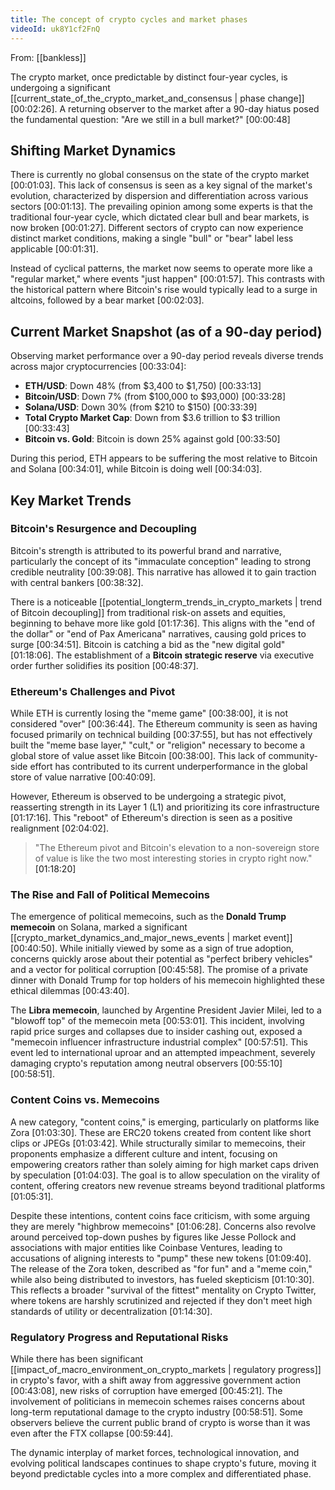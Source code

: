 ```yaml
---
title: The concept of crypto cycles and market phases
videoId: uk8Y1cf2FnQ
---
```


From: [[bankless]] <br/> 

The crypto market, once predictable by distinct four-year cycles, is undergoing a significant [[current_state_of_the_crypto_market_and_consensus | phase change]] <a class="yt-timestamp" data-t="00:02:26">[00:02:26]</a>. A returning observer to the market after a 90-day hiatus posed the fundamental question: "Are we still in a bull market?" <a class="yt-timestamp" data-t="00:00:48">[00:00:48]</a>

## Shifting Market Dynamics

There is currently no global consensus on the state of the crypto market <a class="yt-timestamp" data-t="00:01:03">[00:01:03]</a>. This lack of consensus is seen as a key signal of the market's evolution, characterized by dispersion and differentiation across various sectors <a class="yt-timestamp" data-t="00:01:13">[00:01:13]</a>. The prevailing opinion among some experts is that the traditional four-year cycle, which dictated clear bull and bear markets, is now broken <a class="yt-timestamp" data-t="00:01:27">[00:01:27]</a>. Different sectors of crypto can now experience distinct market conditions, making a single "bull" or "bear" label less applicable <a class="yt-timestamp" data-t="00:01:31">[00:01:31]</a>.

Instead of cyclical patterns, the market now seems to operate more like a "regular market," where events "just happen" <a class="yt-timestamp" data-t="00:01:57">[00:01:57]</a>. This contrasts with the historical pattern where Bitcoin's rise would typically lead to a surge in altcoins, followed by a bear market <a class="yt-timestamp" data-t="00:02:03">[00:02:03]</a>.

## Current Market Snapshot (as of a 90-day period)

Observing market performance over a 90-day period reveals diverse trends across major cryptocurrencies <a class="yt-timestamp" data-t="00:33:04">[00:33:04]</a>:
*   **ETH/USD**: Down 48% (from $3,400 to $1,750) <a class="yt-timestamp" data-t="00:33:13">[00:33:13]</a>
*   **Bitcoin/USD**: Down 7% (from $100,000 to $93,000) <a class="yt-timestamp" data-t="00:33:28">[00:33:28]</a>
*   **Solana/USD**: Down 30% (from $210 to $150) <a class="yt-timestamp" data-t="00:33:39">[00:33:39]</a>
*   **Total Crypto Market Cap**: Down from $3.6 trillion to $3 trillion <a class="yt-timestamp" data-t="00:33:43">[00:33:43]</a>
*   **Bitcoin vs. Gold**: Bitcoin is down 25% against gold <a class="yt-timestamp" data-t="00:33:50">[00:33:50]</a>

During this period, ETH appears to be suffering the most relative to Bitcoin and Solana <a class="yt-timestamp" data-t="00:34:01">[00:34:01]</a>, while Bitcoin is doing well <a class="yt-timestamp" data-t="00:34:03">[00:34:03]</a>.

## Key Market Trends

### Bitcoin's Resurgence and Decoupling
Bitcoin's strength is attributed to its powerful brand and narrative, particularly the concept of its "immaculate conception" leading to strong credible neutrality <a class="yt-timestamp" data-t="00:39:08">[00:39:08]</a>. This narrative has allowed it to gain traction with central bankers <a class="yt-timestamp" data-t="00:38:32">[00:38:32]</a>.

There is a noticeable [[potential_longterm_trends_in_crypto_markets | trend of Bitcoin decoupling]] from traditional risk-on assets and equities, beginning to behave more like gold <a class="yt-timestamp" data-t="01:17:36">[01:17:36]</a>. This aligns with the "end of the dollar" or "end of Pax Americana" narratives, causing gold prices to surge <a class="yt-timestamp" data-t="00:34:51">[00:34:51]</a>. Bitcoin is catching a bid as the "new digital gold" <a class="yt-timestamp" data-t="01:18:06">[01:18:06]</a>. The establishment of a **Bitcoin strategic reserve** via executive order further solidifies its position <a class="yt-timestamp" data-t="00:48:37">[00:48:37]</a>.

### Ethereum's Challenges and Pivot
While ETH is currently losing the "meme game" <a class="yt-timestamp" data-t="00:38:00">[00:38:00]</a>, it is not considered "over" <a class="yt-timestamp" data-t="00:36:44">[00:36:44]</a>. The Ethereum community is seen as having focused primarily on technical building <a class="yt-timestamp" data-t="00:37:55">[00:37:55]</a>, but has not effectively built the "meme base layer," "cult," or "religion" necessary to become a global store of value asset like Bitcoin <a class="yt-timestamp" data-t="00:38:00">[00:38:00]</a>. This lack of community-side effort has contributed to its current underperformance in the global store of value narrative <a class="yt-timestamp" data-t="00:40:09">[00:40:09]</a>.

However, Ethereum is observed to be undergoing a strategic pivot, reasserting strength in its Layer 1 (L1) and prioritizing its core infrastructure <a class="yt-timestamp" data-t="01:17:16">[01:17:16]</a>. This "reboot" of Ethereum's direction is seen as a positive realignment <a class="yt-timestamp" data-t="02:04:02">[02:04:02]</a>.

> "The Ethereum pivot and Bitcoin's elevation to a non-sovereign store of value is like the two most interesting stories in crypto right now." <a class="yt-timestamp" data-t="01:18:20">[01:18:20]</a>

### The Rise and Fall of Political Memecoins
The emergence of political memecoins, such as the **Donald Trump memecoin** on Solana, marked a significant [[crypto_market_dynamics_and_major_news_events | market event]] <a class="yt-timestamp" data-t="00:40:50">[00:40:50]</a>. While initially viewed by some as a sign of true adoption, concerns quickly arose about their potential as "perfect bribery vehicles" and a vector for political corruption <a class="yt-timestamp" data-t="00:45:58">[00:45:58]</a>. The promise of a private dinner with Donald Trump for top holders of his memecoin highlighted these ethical dilemmas <a class="yt-timestamp" data-t="00:43:40">[00:43:40]</a>.

The **Libra memecoin**, launched by Argentine President Javier Milei, led to a "blowoff top" of the memecoin meta <a class="yt-timestamp" data-t="00:53:01">[00:53:01]</a>. This incident, involving rapid price surges and collapses due to insider cashing out, exposed a "memecoin influencer infrastructure industrial complex" <a class="yt-timestamp" data-t="00:57:51">[00:57:51]</a>. This event led to international uproar and an attempted impeachment, severely damaging crypto's reputation among neutral observers <a class="yt-timestamp" data-t="00:55:10">[00:55:10]</a> <a class="yt-timestamp" data-t="00:58:51">[00:58:51]</a>.

### Content Coins vs. Memecoins
A new category, "content coins," is emerging, particularly on platforms like Zora <a class="yt-timestamp" data-t="01:03:30">[01:03:30]</a>. These are ERC20 tokens created from content like short clips or JPEGs <a class="yt-timestamp" data-t="01:03:42">[01:03:42]</a>. While structurally similar to memecoins, their proponents emphasize a different culture and intent, focusing on empowering creators rather than solely aiming for high market caps driven by speculation <a class="yt-timestamp" data-t="01:04:03">[01:04:03]</a>. The goal is to allow speculation on the virality of content, offering creators new revenue streams beyond traditional platforms <a class="yt-timestamp" data-t="01:05:31">[01:05:31]</a>.

Despite these intentions, content coins face criticism, with some arguing they are merely "highbrow memecoins" <a class="yt-timestamp" data-t="01:06:28">[01:06:28]</a>. Concerns also revolve around perceived top-down pushes by figures like Jesse Pollock and associations with major entities like Coinbase Ventures, leading to accusations of aligning interests to "pump" these new tokens <a class="yt-timestamp" data-t="01:09:40">[01:09:40]</a>. The release of the Zora token, described as "for fun" and a "meme coin," while also being distributed to investors, has fueled skepticism <a class="yt-timestamp" data-t="01:10:30">[01:10:30]</a>. This reflects a broader "survival of the fittest" mentality on Crypto Twitter, where tokens are harshly scrutinized and rejected if they don't meet high standards of utility or decentralization <a class="yt-timestamp" data-t="01:14:30">[01:14:30]</a>.

### Regulatory Progress and Reputational Risks
While there has been significant [[impact_of_macro_environment_on_crypto_markets | regulatory progress]] in crypto's favor, with a shift away from aggressive government action <a class="yt-timestamp" data-t="00:43:08">[00:43:08]</a>, new risks of corruption have emerged <a class="yt-timestamp" data-t="00:45:21">[00:45:21]</a>. The involvement of politicians in memecoin schemes raises concerns about long-term reputational damage to the crypto industry <a class="yt-timestamp" data-t="00:58:51">[00:58:51]</a>. Some observers believe the current public brand of crypto is worse than it was even after the FTX collapse <a class="yt-timestamp" data-t="00:59:44">[00:59:44]</a>.

The dynamic interplay of market forces, technological innovation, and evolving political landscapes continues to shape crypto's future, moving it beyond predictable cycles into a more complex and differentiated phase.